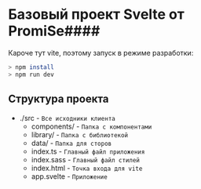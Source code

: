 # Базовый проект Svelte от PromiSe####

Кароче тут vite, поэтому запуск в режиме разработки:
```bash
> npm install
> npm run dev
```

## Структура проекта
- ./src - `Все исходники клиента`
  - components/ - `Папка с компонентами`
  - library/ - `Папка с библиотекой`
  - data/ - `Папка для сторов`
  - index.ts - `Главный файл приложения`
  - index.sass - `Главный файл стилей`
  - index.html - `Точка входа для vite`
  - app.svelte - `Приложение`